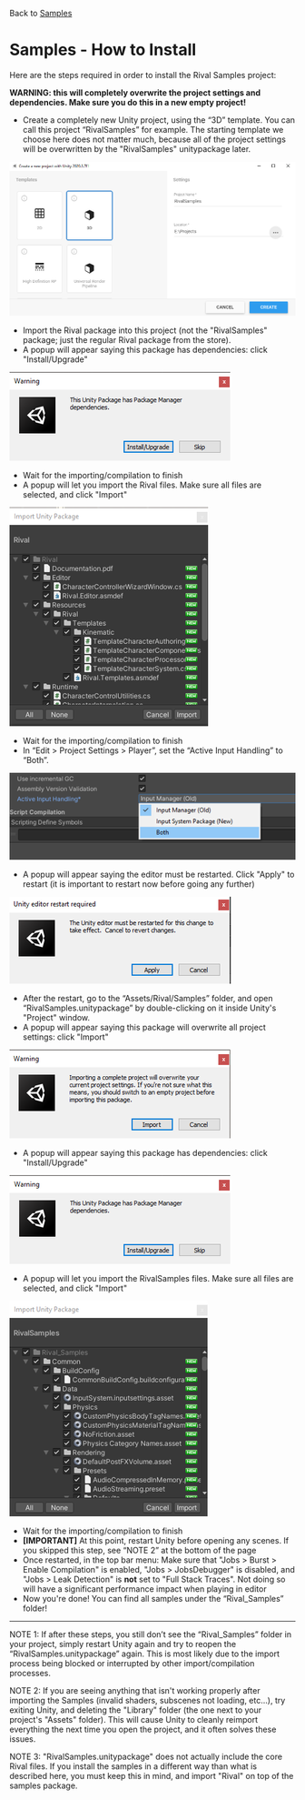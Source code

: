 Back to [Samples](../samples.md)

# Samples - How to Install

Here are the steps required in order to install the Rival Samples project:

**WARNING: this will completely overwrite the project settings and dependencies. Make sure you do this in a new empty project!**

* Create a completely new Unity project, using the “3D” template. You can call this project “RivalSamples” for example. The starting template we choose here does not matter much, because all of the project settings will be overwritten by the "RivalSamples" unitypackage later.

![](../Images/samples-install-createproject.png)

* Import the Rival package into this project (not the "RivalSamples" package; just the regular Rival package from the store).
* A popup will appear saying this package has dependencies: click "Install/Upgrade"

![](../Images/samples-install-dependencies.png)

* Wait for the importing/compilation to finish 
* A popup will let you import the Rival files. Make sure all files are selected, and click "Import"

![](../Images/samples-install-import-rival.png)

* Wait for the importing/compilation to finish 
* In “Edit > Project Settings > Player”, set the “Active Input Handling” to “Both”. 

![](../Images/samples-install-input-both.png)

* A popup will appear saying the editor must be restarted. Click "Apply" to restart (it is important to restart now before going any further)

![](../Images/samples-install-input-both-restart.png)

* After the restart, go to the “Assets/Rival/Samples” folder, and open “RivalSamples.unitypackage” by double-clicking on it inside Unity's "Project" window. 
* A popup will appear saying this package will overwrite all project settings: click "Import"

![](../Images/samples-install-overwrite-settings-popup.png)

* A popup will appear saying this package has dependencies: click "Install/Upgrade"

![](../Images/samples-install-dependencies.png)

* A popup will let you import the RivalSamples files. Make sure all files are selected, and click "Import"

![](../Images/samples-install-import-rival-samples.png)

* Wait for the importing/compilation to finish 
* **[IMPORTANT]** At this point, restart Unity before opening any scenes. If you skipped this step, see “NOTE 2” at the bottom of the page
* Once restarted, in the top bar menu: Make sure that "Jobs > Burst > Enable Compilation" is enabled, "Jobs > JobsDebugger" is disabled, and "Jobs > Leak Detection" is **not** set to "Full Stack Traces". Not doing so will have a significant performance impact when playing in editor
* Now you're done! You can find all samples under the “Rival_Samples” folder!

------------------------------ 

NOTE 1: If after these steps, you still don’t see the “Rival_Samples” folder in your project, simply restart Unity again and try to reopen the “RivalSamples.unitypackage” again. This is most likely due to the import process being blocked or interrupted by other import/compilation processes.

NOTE 2: If you are seeing anything that isn't working properly after importing the Samples (invalid shaders, subscenes not loading, etc...), try exiting Unity, and deleting the "Library" folder (the one next to your project's "Assets" folder). This will cause Unity to cleanly reimport everything the next time you open the project, and it often solves these issues.

NOTE 3: "RivalSamples.unitypackage" does not actually include the core Rival files. If you install the samples in a different way than what is described here, you must keep this in mind, and import "Rival" on top of the samples package.
